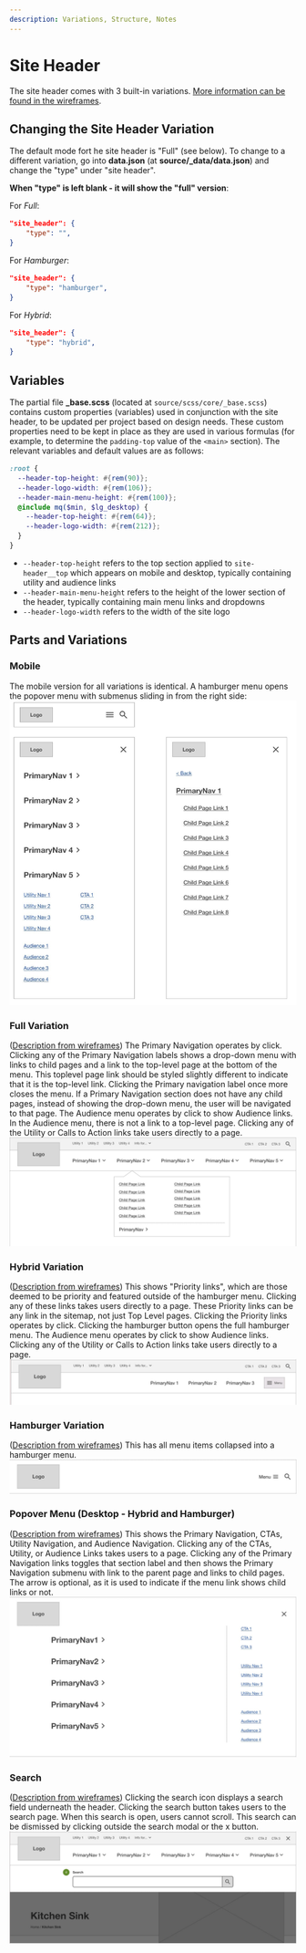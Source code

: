 ```yaml
---
description: Variations, Structure, Notes
---
```


# Site Header

The site header comes with 3 built-in variations.
[More information can be found in the wireframes](https://www.figma.com/proto/6rjiTrzRov6VwxFgwVPbXg/UX-Starter-Doc?page-id=1%3A98&node-id=141-699&viewport=755%2C325%2C0.08&t=eN5CbnlbijyARmGo-1&scaling=min-zoom&content-scaling=fixed&starting-point-node-id=355%3A13806).

## Changing the Site Header Variation

The default mode fort he site header is "Full" (see below). To change to a different variation, go into **data.json** (at **source/\_data/data.json**) and change the "type" under "site header".

**When "type" is left blank - it will show the "full" version**:

For _Full_:

```json
"site_header": {
    "type": "",
}
```

For _Hamburger_:

```json
"site_header": {
    "type": "hamburger",
}
```

For _Hybrid_:

```json
"site_header": {
    "type": "hybrid",
}
```

## Variables

The partial file **\_base.scss** (located at `source/scss/core/_base.scss`) contains custom properties (variables) used in conjunction with the site header, to be updated per project based on design needs. These custom properties need to be kept in place as they are used in various formulas (for example, to determine the `padding-top` value of the `<main>` section). The relevant variables and default values are as follows:

```scss
:root {
  --header-top-height: #{rem(90)};
  --header-logo-width: #{rem(106)};
  --header-main-menu-height: #{rem(100)};
  @include mq($min, $lg_desktop) {
    --header-top-height: #{rem(64)};
    --header-logo-width: #{rem(212)};
  }
}
```

- `--header-top-height` refers to the top section applied to `site-header__top` which appears on mobile and desktop, typically containing utility and audience links
- `--header-main-menu-height` refers to the height of the lower section of the header, typically containing main menu links and dropdowns
- `--header-logo-width` refers to the width of the site logo

## Parts and Variations

### Mobile

The mobile version for all variations is identical. A hamburger menu opens the popover menu with submenus sliding in from the right side:
![Site Header Mobile](_media/site-header-mobile.jpg)

### Full Variation

([Description from wireframes](https://www.figma.com/proto/6rjiTrzRov6VwxFgwVPbXg/UX-Starter-Doc?page-id=1%3A98&node-id=141-699&viewport=755%2C325%2C0.08&t=eN5CbnlbijyARmGo-1&scaling=min-zoom&content-scaling=fixed&starting-point-node-id=355%3A13806)) The Primary Navigation operates by click. Clicking any of the Primary Navigation labels shows a drop-down menu with links to child pages and a link to the top-level page at the bottom of the menu. This toplevel page link should be styled slightly different to indicate that it is the top-level link. Clicking the Primary navigation label once more closes the menu. If a Primary Navigation section does not have any child pages, instead of showing the drop-down menu, the user will be navigated to that page. The Audience menu operates by click to show Audience links. In the Audience menu, there is not a link to a top-level page. Clicking any of the Utility or Calls to Action links take users directly to a page.
![Site Header Full](_media/site-header-full.jpg)

### Hybrid Variation

([Description from wireframes](https://www.figma.com/proto/6rjiTrzRov6VwxFgwVPbXg/UX-Starter-Doc?page-id=1%3A98&node-id=141-699&viewport=755%2C325%2C0.08&t=eN5CbnlbijyARmGo-1&scaling=min-zoom&content-scaling=fixed&starting-point-node-id=355%3A13806)) This shows "Priority links", which are those deemed to be priority and featured outside of the hamburger menu. Clicking any of these links takes users directly to a page. These Priority links can be any link in the sitemap, not just Top Level pages. Clicking the Priority links operates by click. Clicking the hamburger button opens the full hamburger menu. The Audience menu operates by click to show Audience links. Clicking any of the Utility or Calls to Action links take users directly to a page.
![Site Header Hybrid](_media/site-header-hybrid.jpg)

### Hamburger Variation

([Description from wireframes](https://www.figma.com/proto/6rjiTrzRov6VwxFgwVPbXg/UX-Starter-Doc?page-id=1%3A98&node-id=141-699&viewport=755%2C325%2C0.08&t=eN5CbnlbijyARmGo-1&scaling=min-zoom&content-scaling=fixed&starting-point-node-id=355%3A13806)) This has all menu items collapsed into a hamburger menu.
![Site Header Hamburger](_media/site-header-hamburger.jpg)

### Popover Menu (Desktop - Hybrid and Hamburger)

([Description from wireframes](https://www.figma.com/proto/6rjiTrzRov6VwxFgwVPbXg/UX-Starter-Doc?page-id=1%3A98&node-id=141-699&viewport=755%2C325%2C0.08&t=eN5CbnlbijyARmGo-1&scaling=min-zoom&content-scaling=fixed&starting-point-node-id=355%3A13806)) This shows the Primary Navigation, CTAs, Utility Navigation, and Audience Navigation. Clicking any of the CTAs, Utility, or Audience Links takes users to a page. Clicking any of the Primary Navigation links toggles that section label and then shows the Primary Navigation submenu with link to the parent page and links to child pages. The arrow is optional, as it is used to indicate if the menu link shows child links or not.
![Site Header Popover](_media/site-header-popover.jpg)

### Search

([Description from wireframes](https://www.figma.com/proto/6rjiTrzRov6VwxFgwVPbXg/UX-Starter-Doc?page-id=1%3A98&node-id=141-699&viewport=755%2C325%2C0.08&t=eN5CbnlbijyARmGo-1&scaling=min-zoom&content-scaling=fixed&starting-point-node-id=355%3A13806)) Clicking the search icon displays a search field underneath the header. Clicking the search button takes users to the search page. When this search is open, users cannot scroll. This search can be dismissed by clicking outside the search modal or the x button.
![Site Header Search](_media/site-header-search.jpg)
